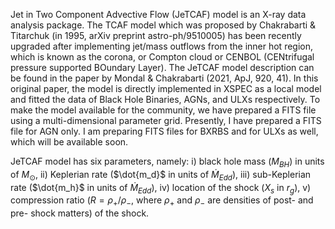 Jet in Two Component Advective Flow (JeTCAF) model is an X-ray data analysis package. The TCAF model which was proposed by Chakrabarti & Titarchuk (in 1995, arXiv preprint astro-ph/9510005) has been recently upgraded after implementing jet/mass outflows from the inner hot region, which is known as the corona, or Compton cloud or CENBOL (CENtrifugal pressure supported BOundary Layer).
The JeTCAF model description can be found in the paper by Mondal & Chakrabarti (2021, ApJ, 920, 41). In this original paper, the model is directly implemented in XSPEC as a local model and fitted the data of Black Hole Binaries, AGNs, and ULXs respectively.
To make the model available for the community, we have prepared a FITS file using a multi-dimensional parameter grid. Presently, I have prepared a FITS file for AGN only. I am preparing FITS files for BXRBS and for ULXs as well, which will be available soon. 

JeTCAF model has six parameters, namely: i) black hole mass ($M_{BH}$) in units of $M_\odot$,
ii) Keplerian rate ($\dot{m_d}$ in units of $\dot{M}$$_{Edd}$), iii) sub-Keplerian rate ($\dot{m_h}$ in units of
$\dot{M}$$_{Edd}$), iv) location of the shock ($X_s$ in $r_g$), v) compression ratio ($R=\rho_+ / \rho_-$, where $\rho_+$ and
$\rho_-$ are densities of post- and pre- shock matters) of the shock.
